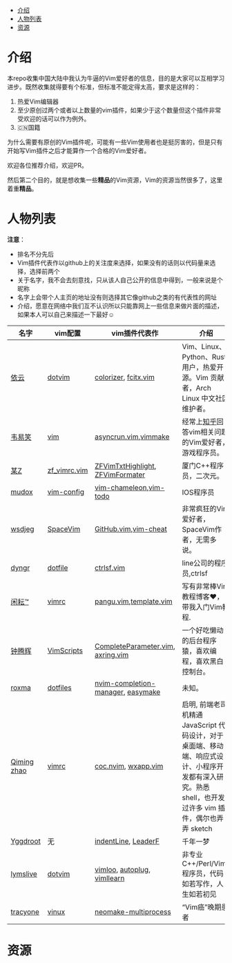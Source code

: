 

<!-- vim-markdown-toc GFM -->

* [介绍](#介绍)
* [人物列表](#人物列表)
* [资源](#资源)

<!-- vim-markdown-toc -->

# 介绍

本repo收集中国大陆中我认为牛逼的Vim爱好者的信息，目的是大家可以互相学习进步。既然收集就得要有个标准，但标准不能定得太高，要求是这样的：

1. 热爱Vim编辑器
2. 至少原创过两个或者以上数量的vim插件，如果少于这个数量但这个插件非常受欢迎的话可以作为例外。
3. 🇨🇳国籍

为什么需要有原创的Vim插件呢，可能有一些Vim使用者也是挺厉害的，但是只有开始写Vim插件之后才能算作一个合格的Vim爱好者。

欢迎各位推荐介绍，欢迎PR。

然后第二个目的，就是想收集一些**精品**的Vim资源，Vim的资源当然很多了，这里着重**精品**。

# 人物列表

**注意**：
- 排名不分先后
- Vim插件代表作以github上的关注度来选择，如果没有的话则以代码量来选择，选择前两个
- 关于名字，我不会去刻意找，只从该人自己公开的信息中得到，一般来说是个昵称
- 名字上会带个人主页的地址没有则选择其它像github之类的有代表性的网址
- 介绍，愿意在网络中我们互不认识所以只能靠网上一些信息来做片面的描述，如果本人可以自己来描述一下最好☺️


名字 |  vim配置 | vim插件代表作 | 介绍 
---- |  --------- | -------------- | ----
[依云](https://blog.lilydjwg.me/) | [dotvim](https://github.com/lilydjwg/dotvim) | [colorizer](https://github.com/lilydjwg/colorizer), [fcitx.vim](https://github.com/lilydjwg/fcitx.vim) | Vim、Linux、Python、Rust 用户，热爱开源。Vim 贡献者，Arch Linux 中文社区维护者。
[韦易笑](http://www.skywind.me) | [vim](https://github.com/skywind3000/vim) | [asyncrun.vim](https://github.com/skywind3000/asyncrun.vim),[vimmake](https://github.com/skywind3000/vimmake) | 经常上[知乎](https://www.zhihu.com/people/skywind3000)回答vim相关问题的Vim爱好者，游戏程序员。
[某Z](http://zsaber.com) | [zf_vimrc.vim](https://github.com/ZSaberLv0/zf_vimrc.vim) |[ZFVimTxtHighlight](https://github.com/ZSaberLv0/ZFVimTxtHighlight), [ZFVimFormater](https://github.com/ZSaberLv0/ZFVimFormater) | 厦门C++程序员，二次元。
[mudox](http://mudox.github.io/) | [vim-config](https://github.com/mudox/vim-config) | [vim-chameleon](https://github.com/mudox/vim-chameleon),[vim-todo](https://github.com/mudox/vim-todo) | IOS程序员
[wsdjeg](https://wsdjeg.github.io/) | [SpaceVim](https://github.com/SpaceVim/SpaceVim) | [GitHub.vim](https://github.com/wsdjeg/GitHub.vim),[vim-cheat](https://github.com/wsdjeg/vim-cheat) | 非常疯狂的Vim爱好者，SpaceVim作者，无需多说。
[dyngr](http://blog.dyngr.com/) | [dotfile](https://github.com/dyng/dotfile) | [ctrlsf.vim](https://github.com/dyng/ctrlsf.vim) | line公司的程序员,ctrlsf
[闲耘™](http://hotoo.me/) | [vimrc](https://github.com/hotoo/vimrc) | [pangu.vim](https://github.com/hotoo/pangu.vim),[template.vim](https://github.com/hotoo/template.vim) | 写有非常棒Vim教程博客❤️，带我入门Vim教程.
[钟腾辉](https://github.com/tenfyzhong) | [VimScripts](https://github.com/tenfyzhong/VimScripts) | [CompleteParameter.vim](https://github.com/tenfyzhong/CompleteParameter.vim), [axring.vim](https://github.com/tenfyzhong/axring.vim) | 一个好吃懒动的后台程序猿，喜欢编程，喜欢黑白控制台。
[roxma](https://github.com/roxma) | [dotfiles](https://github.com/roxma/dotfiles) | [nvim-completion-manager](https://github.com/roxma/nvim-completion-manager), [easymake](https://github.com/roxma/easymake) | 未知。
[Qiming zhao](https://chemzqm.me) | [vimrc](https://github.com/chemzqm/vimrc) | [coc.nvim](https://github.com/neoclide/coc.nvim), [wxapp.vim](https://github.com/chemzqm/wxapp.vim) | 启明, 前端老司机精通 JavaScript 代码设计，对于桌面端、移动端、响应式设计、小程序开发都有深入研究。熟悉 shell，也开发过许多 vim 插件，偶尔也弄弄 sketch
[Yggdroot](https://github.com/Yggdroot) | 无 | [indentLine](https://github.com/Yggdroot/indentLine), [LeaderF](https://github.com/Yggdroot/LeaderF) | 千年一梦
[lymslive](https://github.com/lymslive) | [dotvim](https://github.com/lymslive/dotvim) | [vimloo](https://github.com/lymslive/vimloo), [autoplug](https://github.com/lymslive/autoplug), [vimllearn](https://github.com/lymslive/vimllearn) | 非专业 C++/Perl/VimL 程序员，代码如若写作，人生如若初见
[tracyone](https://mp.weixin.qq.com/mp/profile_ext?action=home&__biz=MzI0NzA4OTQ1Mg==&scene=124#wechat_redirect) | [vinux](https://github.com/tracyone/vinux) | [neomake-multiprocess](https://github.com/tracyone/neomake-multiprocess)| “Vim癌”晚期患者



# 资源


